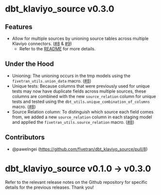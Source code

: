 # dbt_klaviyo_source v0.3.0

## Features
- Allow for multiple sources by unioning source tables across multiple Klaviyo connectors.
([#8](https://github.com/fivetran/dbt_klaviyo_source/pull/8) & [#9](https://github.com/fivetran/dbt_klaviyo_source/pull/9))
  - Refer to the [README](https://github.com/fivetran/dbt_klaviyo_source#unioning-multiple-klaviyo-connectors) for more details.

## Under the Hood
- Unioning: The unioning occurs in the tmp models using the `fivetran_utils.union_data` macro. ([#8](https://github.com/fivetran/dbt_klaviyo_source/pull/8))
- Unique tests: Because columns that were previously used for unique tests may now have duplicate fields across multiple sources, these columns are combined with the new `source_relation` column for unique tests and tested using the `dbt_utils.unique_combination_of_columns` macro. ([#8](https://github.com/fivetran/dbt_klaviyo_source/pull/8))
- Source Relation column: To distinguish which source each field comes from, we added a new `source_relation` column in each staging model and applied the `fivetran_utils.source_relation` macro. ([#8](https://github.com/fivetran/dbt_klaviyo_source/pull/8))

## Contributors
- @pawelngei (https://github.com/fivetran/dbt_klaviyo_source/pull/8)

# dbt_klaviyo_source v0.1.0 -> v0.3.0
Refer to the relevant release notes on the Github repository for specific details for the previous releases. Thank you!